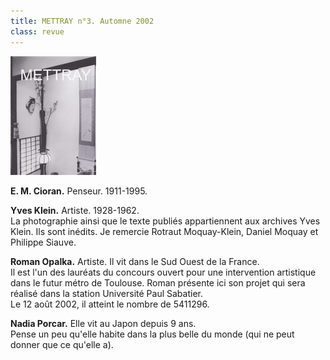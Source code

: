 ```yaml
---
title: METTRAY n°3. Automne 2002
class: revue
---
```


<img class="right" src="/files/gd_mettray3.gif" alt="METTRAY n°3. Automne 2002.">

**E. M. Cioran.** Penseur. 1911-1995.

**Yves Klein.** Artiste. 1928-1962.  
La photographie ainsi que le texte publiés appartiennent aux archives Yves Klein. Ils sont inédits. Je remercie Rotraut Moquay-Klein, Daniel Moquay et Philippe Siauve.

**Roman Opalka.** Artiste. Il vit dans le Sud Ouest de la France.  
Il est l'un des lauréats du concours ouvert pour une intervention artistique dans le futur métro de Toulouse. Roman présente ici son projet qui sera réalisé dans la station Université Paul Sabatier.  
Le 12 août 2002, il atteint le nombre de 5411296.

**Nadia Porcar.** Elle vit au Japon depuis 9 ans.  
Pense un peu qu'elle habite dans la plus belle du monde (qui ne peut donner que ce qu'elle a).